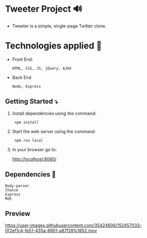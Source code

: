 # Tweeter Project 🔊

- Tweeter is a simple, single-page Twitter clone.

# Technologies applied 🎒

  - Front End:

        HTML, CSS, JS, jQuery, AJAX

  - Back End
          
        Node, Express

## Getting Started ⤵️

1. Install dependencies using the command: 
  
        npm install
2. Start the web server using the command: 

        npm run local
                  
3. In your browser go to:

    <http://localhost:8080/>

## Dependencies 💾

    Body-parser
    Chance
    Express
    Md5

## Preview

https://user-images.githubusercontent.com/35424606/152457033-0f2ef1c4-fe51-435a-8901-a87f281c1852.mov





